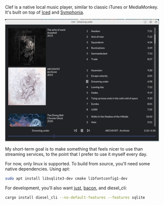Clef is a native local music player, similar to classic iTunes or MediaMonkey. It's built on top of [Iced](https://github.com/iced-rs/iced) and [Symphonia](https://github.com/pdeljanov/Symphonia).

![music player screenshot](./screenshot.png)

My short-term goal is to make something that feels nicer to use than streaming services, to the point that I prefer to use it myself every day.

For now, only linux is supported. To build from source, you'll need some native dependencies. Using apt:

```sh
sudo apt install libsqlite3-dev cmake libfontconfig1-dev
```

For development, you'll also want [just](https://github.com/casey/just), [bacon](https://dystroy.org/bacon), and diesel_cli:

```sh
cargo install diesel_cli --no-default-features --features sqlite
```
